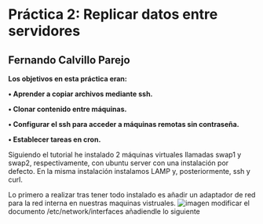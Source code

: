 # Práctica 2: Replicar datos entre servidores
## Fernando Calvillo Parejo

**Los objetivos en esta práctica eran:** 

**• Aprender a copiar archivos mediante ssh.**

**• Clonar contenido entre máquinas.**

**• Configurar el ssh para acceder a máquinas remotas sin contraseña.**

**• Establecer tareas en cron.**

Siguiendo el tutorial he instalado 2 máquinas virtuales llamadas swap1 y swap2, respectivamente, con ubuntu server con una instalación por defecto. En la misma instalación instalamos LAMP y, posteriormente, ssh y curl.

Lo primero a realizar tras tener todo instalado es añadir un adaptador de red para la red interna en nuestras maquinas vistruales. 
![imagen](https://github.com/FernandoCP/SWAP/blob/master/Practica1/imagenes/Red.png)
modificar el documento /etc/network/interfaces añadiendle lo siguiente

